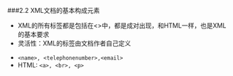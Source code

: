 ###2.2 XML文档的基本构成元素 
* XML的所有标签都是包括在<>中，都是成对出现，和HTML一样，也是XML的基本要求 
* 灵活性：XML的标签由文档作者自己定义 
 + `<name>, <telephonenumber>,<email> `
 + HTML: `<a>, <br>, <p>`
